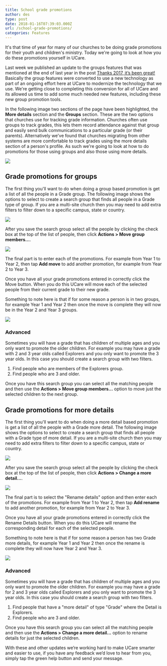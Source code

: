 ```yaml
---
title: School grade promotions
author: des
type: post
date: 2018-01-16T07:39:03.000Z
url: /school-grade-promotions/
categories: Features
---
```


It's that time of year for many of our churches to be doing grade promotions for their youth and children's ministry. Today we're going to look at how you do these promotions yourself in UCare.

Last week we published an update to the groups features that was mentioned at the end of last year in the post [Thanks 2017, it’s been great!](/blog/thanks-2017-its-been-great/) Basically the group features were converted to use a new technology as part of an ongoing effort here at UCare to modernize the technology that we use. We're getting close to completing this conversion for all of UCare and its allowed us time to add some much needed new features, including these new group promotion tools.

In the following image two sections of the page have been highlighted, the **More details** section and the **Groups** section. These are the two options that churches use for tracking grade information. Churches often use groups to track grades, this lets them record attendance against that group and easily send bulk communications to a particular grade (or their parents). Alternatively we've found that churches migrating from other systems are more comfortable to track grades using the more details section of a person's profile. As such we're going to look at how to do promotions for those using groups and also those using more details.

![](promote-person.png)

## Grade promotions for groups

The first thing you'll want to do when doing a group based promotion is get a list of all the people in a Grade group. The following image shows the options to select to create a search group that finds all people in a Grade type of group. If you are a multi-site church then you may need to add extra filters to filter down to a specific campus, state or country.

![](promote-search-by-group.png)

After you save the search group select all the people by clicking the check box at the top of the list of people, then click **Actions > Move group members...**.

![](promote-menu-members.png)

The final part is to enter each of the promotions. For example from Year 1 to Year 2, then tap **Add move** to add another promotion, for example from Year 2 to Year 3.

Once you have all your grade promotions entered in correctly click the Move button. When you do this UCare will move each of the selected people from their current grade to their new grade.

Something to note here is that if for some reason a person is in two groups, for example Year 1 and Year 2 then once the move is complete they will now be in the Year 2 and Year 3 groups.

![](promote-group-members-form.png)

### Advanced

Sometimes you will have a grade that has children of multiple ages and you only want to promote the older children. For example you may have a grade with 2 and 3 year olds called Explorers and you only want to promote the 3 year olds. In this case you should create a search group with two filters.

1.  Find people who are members of the Explorers group.
2.  Find people who are 3 and older.

Once you have this search group you can select all the matching people and then use the **Actions > Move group members...** option to move just the selected children to the next group.

## Grade promotions for more details

The first thing you'll want to do when doing a more detail based promotion is get a list of all the people with a Grade more detail. The following image shows the options to select to create a search group that finds all people with a Grade type of more detail. If you are a multi-site church then you may need to add extra filters to filter down to a specific campus, state or country.

![](promote-search-by-more-detail.png)

After you save the search group select all the people by clicking the check box at the top of the list of people, then click **Actions > Change a more detail...**.

![](promote-menu-more-details.png)

The final part is to select the "Rename details" option and then enter each of the promotions. For example from Year 1 to Year 2, then tap **Add rename** to add another promotion, for example from Year 2 to Year 3.

Once you have all your grade promotions entered in correctly click the Rename Details button. When you do this UCare will rename the corresponding detail for each of the selected people.

Something to note here is that if for some reason a person has two Grade more details, for example Year 1 and Year 2 then once the rename is complete they will now have Year 2 and Year 3.

![](promote-more-details-form.png)

### Advanced

Sometimes you will have a grade that has children of multiple ages and you only want to promote the older children. For example you may have a grade for 2 and 3 year olds called Explorers and you only want to promote the 3 year olds. In this case you should create a search group with two filters.

1.  Find people that have a "more detail" of type "Grade" where the Detail is Explorers.
2.  Find people who are 3 and older.

Once you have this search group you can select all the matching people and then use the **Actions > Change a more detail...** option to rename details for just the selected children.

With these and other updates we’re working hard to make UCare smarter and easier to use, if you have any feedback we’d love to hear from you, simply tap the green help button and send your message.